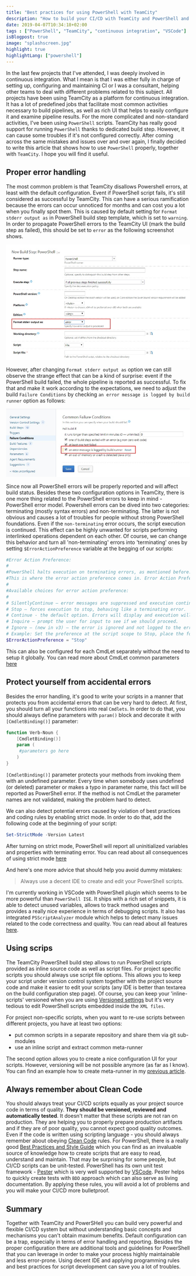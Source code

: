 ```yaml
---
title: "Best practices for using PowerShell with TeamCity"
description: "How to build your CI/CD with TeamCity and PowerShell and avoid common pitfalls."
date: 2019-04-07T10:34:18+02:00
tags : ["PowerShell", "TeamCity", "continuous integration", "VSCode"]
isBlogpost: true
image: "splashscreen.jpg"
highlight: true
highlightLang: ["powershell"]
---
```



In the last few projects that I've attended, I was deeply involved in continuous integration. What I mean is that I was either fully in charge of setting up, configuring and maintaining CI or I was a consultant, helping other teams to deal with different problems related to this subject. All projects have been using TeamCity as a platform for continuous integration. It has a lot of predefined jobs that facilitate most common activities necessary to build pipelines, as well as rich UI that helps to easily configure it and examine pipeline results. For the more complicated and non-standard activities, I've been using `PowerShell` scripts. TeamCity has really good support for running `PowerShell` thanks to dedicated build step. However, it can cause some troubles if it's not configured correctly. After coming across the same mistakes and issues over and over again, I finally decided to write this article that shows how to use `PowerShell` properly, together with `TeamCity`. I hope you will find it useful.


## Proper error handling

The most common problem is that TeamCity disallows Powershell errors, at least with the default configuration. Event if PowerShell script fails, it's still considered as successful by TeamCity. This can have a serious ramification because the errors can occur unnoticed for months and can cost you a lot when you finally spot them. This is caused by default setting for `Format stderr output as` in PowerShell build step template, which is set to `warning`.  In order to propagate PowerShell errors to the TeamCity UI (mark the build step as failed), this should be set to `error` as the following screenshot shows.

![](error_handling_for_ps.jpg)

However, after changing `Format stderr output as` option we can still observe the strange effect that can be a kind of surprise: event if the PowerShell build failed, the whole pipeline is reported as successful. To fix that and make it work according to the expectations, we need to adjust the build `Failure Conditions` by checking `an error message is logged by build runner` option as follows: 

![](teamcity_failure_condition.jpg)


Since now all PowerShell errors will be properly reported and will affect build status. Besides these two configuration options in TeamCity, there is one more thing related to the PowerShell errors to keep in mind - PowerShell error model. Powershell errors can be dived into two categories: terminating (mostly syntax errors) and non-terminating. The latter is not obvious and causes a lot of troubles for people without strong PowerShell foundations. Even if the `non-terminating` error occurs, the script execution is continued. This effect can be highly unwanted for scripts performing interlinked operations dependent on each other. Of course, we can change this behavior and turn all 'non-terminating' errors into 'terminating' ones by setting `$ErrorActionPreference` variable at the begging of our scripts:

```powershell
#Error Action Preference:
#
#PowerShell halts execution on terminating errors, as mentioned before. For non-terminating errors we have the option to tell PowerShell how to handle these situations. 
#This is where the error action preference comes in. Error Action Preference allows us to specify the desired behavior for a non-terminating error; it can be scoped at the command level or all the way up to the script level.
#
#Available choices for error action preference:
#
# SilentlyContinue – error messages are suppressed and execution continues.
# Stop – forces execution to stop, behaving like a terminating error.
# Continue - the default option. Errors will display and execution will continue.
# Inquire – prompt the user for input to see if we should proceed.
# Ignore – (new in v3) – the error is ignored and not logged to the error stream. Has very restricted usage scenarios.
# Example: Set the preference at the script scope to Stop, place the following near the top of the script file:
$ErrorActionPreference = "Stop"
```

This can also be configured for each CmdLet separately without the need to setup it globally. You can read more about CmdLet common parameters [here](https://docs.microsoft.com/en-us/powershell/module/microsoft.powershell.core/about/about_commonparameters?view=powershell-6)

## Protect yourself from accidental errors

Besides the error handling, it's good to write your scripts in a manner that protects you from accidental errors that can be very hard to detect. At first, you should turn all your functions into real `Cmdlets`. In order to do that, you should always define parameters with `param()` block and decorate it with `[CmdletBinding()]` parameter:

```powershell
function Verb-Noun {
    [CmdletBinding()]
    param (
     #parameters go here   
    )    
}
```

`[CmdletBinding()]` parameter protects your methods from invoking them with an undefined parameter. Every time when somebody uses undefined (or deleted) parameter or makes a typo in parameter name, this fact will be reported as PowerShell error.  If the method is not CmdLet the parameter names are not validated, making the problem hard to detect.

We can also detect potential errors caused by violation of best practices and coding rules by enabling strict mode. In order to do that, add the following code at the beginning of your script:

```powershell
Set-StrictMode -Version Latest
```

After turning on strict mode, PowerShell will report all uninitialized variables and properties with terminating error. You can read about all consequences of using strict mode [here](https://docs.microsoft.com/en-us/powershell/module/microsoft.powershell.core/set-strictmode?view=powershell-6)



And here's one more advice that should help you avoid dummy mistakes: 

> Always use a decent IDE to create and edit your PowerShell scripts. 

I'm currently working in VSCode with PowerShell plugin which seems to be more powerful than `PowerShell ISE`. It ships with a rich set of snippets, it is able to detect unused variables, allows to track method usages and provides a really nice experience in terms of debugging scripts. It also has integrated `PSScriptAnalyzer` module which helps to detect many issues related to the code correctness and quality. You can read about all features [here](https://code.visualstudio.com/docs/languages/powershell).


## Using scrips

The TeamCity PowerShell build step allows to run PowerShell scripts provided as inline source code as well as script files. For project specific scripts you should always use script file options. This allows you to keep your script under version control system together with the project source code and make it easier to edit your scripts (any IDE is better than textarea on the build configuration step page). Of course, you can keep your 'inline-scripts' versioned when you are using [Versioned settings](https://confluence.jetbrains.com/display/TCD10/Storing+Project+Settings+in+Version+Control) but it's very tedious to edit PowerShell scripts embedded inside the `XML files`.

For project non-specific scripts, when you want to re-use scripts between different projects, you have at least two options:

- put common scripts in a separate repository and share them via git sub-modules
- use an inline script and extract common meta-runner

The second option allows you to create a nice configuration UI for your scripts. However, versioning will be not possible anymore (as far as I know). You can find an example how to create meta-runner in my [previous article](/post/integrating-teamcity-with-msteams/).


## Always remember about Clean Code

You should always treat your CI/CD scripts equally as your project source code in terms of quality. __They should be versioned, reviewed and automatically tested__. It doesn't matter that these scripts are not ran on production. They are helping you to properly prepare production artifacts and if they are of poor quality, you cannot expect good quality outcomes. Even if the code is written using scripting language - you should always remember about obeying [Clean Code](https://www.amazon.com/gp/product/0132350882/ref=as_li_tl?ie=UTF8&camp=1789&creative=9325&creativeASIN=0132350882&linkCode=as2&tag=cezarypiatekg-20&linkId=085568e3f9e07851ccb842eea3424125) rules. For PowerShell, there is a really good [Best Practices and Style Guide](https://github.com/PoshCode/PowerShellPracticeAndStyle) which you can find as an invaluable source of knowledge how to create scripts that are easy to read, understand and maintain. That may be surprising for some people, but CI/CD scripts can be unit-tested. PowerShell has its own unit test framework - [Pester](https://github.com/pester/Pester) which is very well supported by [VSCode](https://code.visualstudio.com/docs/languages/powershell#_pester). Pester helps to quickly create tests with `BDD` approach which can also serve as living documentation. By applying these rules, you will avoid a lot of problems and you will make your CI/CD more bulletproof.

## Summary

Together with TeamCity and PowerSHell you can build very powerful and flexible CI/CD system but without understanding basic concepts and mechanisms you can't obtain maximum benefits. Default configuration can be a trap, especially in terms of error handling and reporting. Besides the proper configuration there are additional tools and guidelines for PowerShell that you can leverage in order to make your process highly maintainable and less error-prone. Using decent IDE and applying programming rules and best practices for script development can save you a lot of troubles.